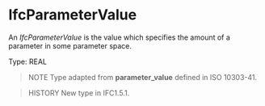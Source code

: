 # IfcParameterValue

An _IfcParameterValue_ is the value which specifies the amount of a parameter in some parameter space.<!-- end of definition -->

Type: REAL

> NOTE Type adapted from **parameter_value** defined in ISO 10303-41.

> HISTORY New type in IFC1.5.1.
